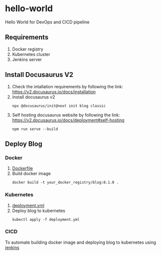 # hello-world
Hello World for DevOps and CICD pipeline

## Requirements
1. Docker registry
2. Kubernetes cluster
3. Jenkins server

## Install Docusaurus V2
1. Check the intallation requirements by following the link: https://v2.docusaurus.io/docs/installation
2. Install docusaurus v2
    ```
    npx @docusaurus/init@next init blog classic
    ```
3. Self hosting docusaurus website by following the link: https://v2.docusaurus.io/docs/deployment#self-hosting
    ```
    npm run serve --build
    ```
## Deploy Blog
### Docker
1. [Dockerfile](Dockerfile)
2. Build docker image
    ```
    docker build -t your_docker_registry/blog:0.1.0 .
    ```
### Kubernetes
1. [deployment.yml](deployment.yml)
2. Deploy blog to kubernetes
    ```
    kubectl apply -f deployment.yml
    ```
### CICD
To automate building docker image and deploying blog to kubernetes using [jenkins](Jenkinsfile)
